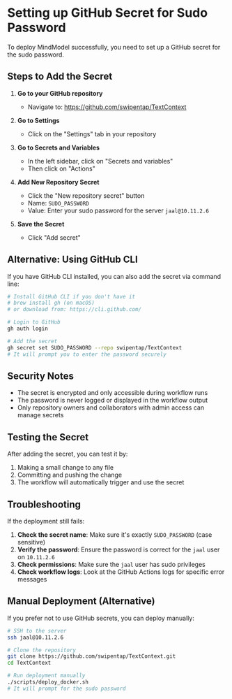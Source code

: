 # Setting up GitHub Secret for Sudo Password

To deploy MindModel successfully, you need to set up a GitHub secret for the sudo password.

## Steps to Add the Secret

1. **Go to your GitHub repository**
   - Navigate to: https://github.com/swipentap/TextContext

2. **Go to Settings**
   - Click on the "Settings" tab in your repository

3. **Go to Secrets and Variables**
   - In the left sidebar, click on "Secrets and variables"
   - Then click on "Actions"

4. **Add New Repository Secret**
   - Click the "New repository secret" button
   - Name: `SUDO_PASSWORD`
   - Value: Enter your sudo password for the server `jaal@10.11.2.6`

5. **Save the Secret**
   - Click "Add secret"

## Alternative: Using GitHub CLI

If you have GitHub CLI installed, you can also add the secret via command line:

```bash
# Install GitHub CLI if you don't have it
# brew install gh (on macOS)
# or download from: https://cli.github.com/

# Login to GitHub
gh auth login

# Add the secret
gh secret set SUDO_PASSWORD --repo swipentap/TextContext
# It will prompt you to enter the password securely
```

## Security Notes

- The secret is encrypted and only accessible during workflow runs
- The password is never logged or displayed in the workflow output
- Only repository owners and collaborators with admin access can manage secrets

## Testing the Secret

After adding the secret, you can test it by:

1. Making a small change to any file
2. Committing and pushing the change
3. The workflow will automatically trigger and use the secret

## Troubleshooting

If the deployment still fails:

1. **Check the secret name**: Make sure it's exactly `SUDO_PASSWORD` (case sensitive)
2. **Verify the password**: Ensure the password is correct for the `jaal` user on `10.11.2.6`
3. **Check permissions**: Make sure the `jaal` user has sudo privileges
4. **Check workflow logs**: Look at the GitHub Actions logs for specific error messages

## Manual Deployment (Alternative)

If you prefer not to use GitHub secrets, you can deploy manually:

```bash
# SSH to the server
ssh jaal@10.11.2.6

# Clone the repository
git clone https://github.com/swipentap/TextContext.git
cd TextContext

# Run deployment manually
./scripts/deploy_docker.sh
# It will prompt for the sudo password
```
